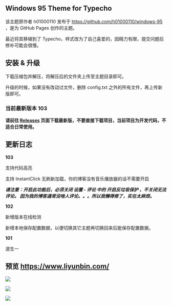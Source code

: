 ## Windows 95 Theme for Typecho

该主题原作者 h01000110 发布于 https://github.com/h01000110/windows-95 ，是为 GitHub Pages 创作的主题。

最近将其移植到了 Typecho，样式改为了自己喜爱的，因精力有限，提交问题后修补可能会很慢。

## 安装 & 升级

下载压缩包并解压，将解压后的文件夹上传至主题目录即可。

升级的时候，如果没有改动过文件，删除 config.txt 之外的所有文件，再上传新版即可。

### 当前最新版本 103

**请前往 [Releases](https://github.com/vitoland/win95-Theme-for-Typecho/releases) 页面下载最新版，不要直接下载项目，当前项目为开发代码，不适合日常使用。**

## 更新日志

**103**

支持代码高亮

支持 InstantClick 无刷新加载，你的博客没有音乐播放器的话不需要开启

***请注意：开启此功能后，必须关闭 设置 - 评论 中的 开启反垃圾保护 ，不关闭无法评论。
因为我的博客通常没啥人评论。。。所以我懒得修了，实在太麻烦。***

**102**

新增版本在线检测

新增本地保存配置数据，以便切换其它主题再切换回来后能保存配置数据。

**101**

道生一

## 预览 https://www.liyunbin.com/

![](https://raw.githubusercontent.com/vitoland/win95-Theme-for-Typecho/master/screenshot.png)

![](https://raw.githubusercontent.com/vitoland/win95-Theme-for-Typecho/master/2.png)

![](https://raw.githubusercontent.com/vitoland/win95-Theme-for-Typecho/master/3.png)
